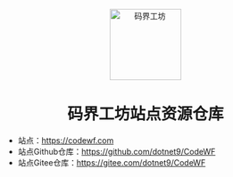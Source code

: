 <p align="center">
  <a href="https://codewf.com">
    <img src="https://img1.dotnet9.com/site/logo.png" width="128" height="128" alt="码界工坊">
  </a>
</p>

<h1 align="center">码界工坊站点资源仓库</h1>

- 站点：https://codewf.com
- 站点Github仓库：https://github.com/dotnet9/CodeWF
- 站点Gitee仓库：https://gitee.com/dotnet9/CodeWF